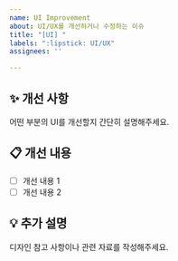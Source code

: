 ```yaml
---
name: UI Improvement
about: UI/UX를 개선하거나 수정하는 이슈
title: "[UI] "
labels: ":lipstick: UI/UX"
assignees: ''

---
```


## ✨ 개선 사항
어떤 부분의 UI를 개선할지 간단히 설명해주세요.

## 📋 개선 내용
- [ ] 개선 내용 1
- [ ] 개선 내용 2

## 💡 추가 설명
디자인 참고 사항이나 관련 자료를 작성해주세요.
